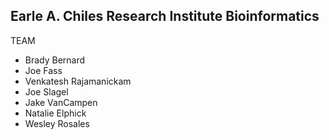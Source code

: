 ## Earle A. Chiles Research Institute Bioinformatics

TEAM

- Brady Bernard
- Joe Fass
- Venkatesh Rajamanickam 
- Joe Slagel
- Jake VanCampen
- Natalie Elphick
- Wesley Rosales
